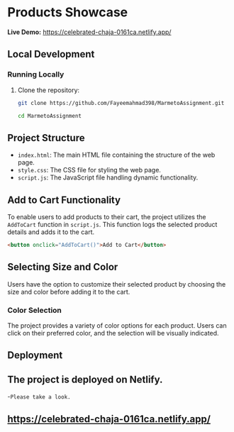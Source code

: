# Products Showcase

**Live Demo:** https://celebrated-chaja-0161ca.netlify.app/

## Local Development

### Running Locally

1. Clone the repository:

   ```bash
   git clone https://github.com/Fayeemahmad398/MarmetoAssignment.git

   cd MarmetoAssignment
   ```

## Project Structure

- `index.html`: The main HTML file containing the structure of the web page.
- `style.css`: The CSS file for styling the web page.
- `script.js`: The JavaScript file handling dynamic functionality.

## Add to Cart Functionality

To enable users to add products to their cart, the project utilizes the `AddToCart` function in `script.js`. This function logs the selected product details and adds it to the cart.

```html
<button onclick="AddToCart()">Add to Cart</button>
```

## Selecting Size and Color

Users have the option to customize their selected product by choosing the size and color before adding it to the cart.

### Color Selection

The project provides a variety of color options for each product. Users can click on their preferred color, and the selection will be visually indicated.

## Deployment

## The project is deployed on Netlify.

-`Please take a look.`

## https://celebrated-chaja-0161ca.netlify.app/
